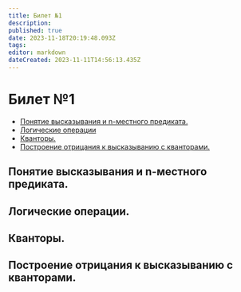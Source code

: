 ```yaml
---
title: Билет №1
description: 
published: true
date: 2023-11-18T20:19:48.093Z
tags: 
editor: markdown
dateCreated: 2023-11-11T14:56:13.435Z
---
```


# Билет №1
- [Понятие высказывания и n-местного предиката.](#1)
- [Логические операции](#2)
- [Кванторы.](#3)
- [Построение отрицания к высказыванию с кванторами.](#4)

## Понятие высказывания и n-местного предиката.
<a name="1"></a>

## Логические операции.
<a name="2"></a>

## Кванторы.
<a name="3"></a>

## Построение отрицания к высказыванию с кванторами.
<a name="4"></a>